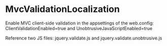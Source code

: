 MvcValidationLocalization
=========================

Enable MVC client-side validation in the appsettings of the web.config:
ClientValidationEnabled=true and
UnobtrusiveJavaScriptEnabled=true

Reference two JS files: jquery.validate.js and jquery.validate.unobtrusive.js
